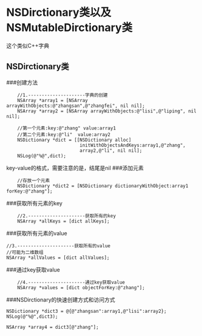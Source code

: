 # NSDirctionary类以及NSMutableDirctionary类  
这个类似C++字典
## NSDirctionary类
###创建方法
```
    //1.---------------------字典的创建  
    NSArray *array1 = [NSArray arrayWithObjects:@"zhangsan",@"zhangfei", nil nil];  
    NSArray *array2 = [NSArray arrayWithObjects:@"lisi",@"liping", nil nil];  
      
    //第一个元素:key:@"zhang" value:array1  
    //第二个元素:key:@"li"  value:array2  
    NSDictionary *dict = [[NSDictionary alloc] 
                           initWithObjectsAndKeys:array1,@"zhang",
                           array2,@"li", nil nil];  
    NSLog(@"%@",dict);  
```
key-value的格式，需要注意的是，结尾是nil
###添加元素
```
    //存放一个元素  
    NSDictionary *dict2 = [NSDictionary dictionaryWithObject:array1 forKey:@"zhang"];  
```
###获取所有元素的key
```
    //2.---------------------获取所有的key  
    NSArray *allKeys = [dict allKeys];  
```
###获取所有元素的value
```
//3.---------------------获取所有的value  
//可能为二维数组  
NSArray *allValues = [dict allValues]; 
```
###通过key获取value
```
    //4.---------------------通过key获取value  
    NSArray *values = [dict objectForKey:@"zhang"];  
```
###NSDirctionary的快速创建方式和访问方式
```
NSDictionary *dict3 = @{@"zhangsan":array1,@"lisi":array2};  
NSLog(@"%@",dict3);  
  
NSArray *array4 = dict3[@"zhang"]; 
```




